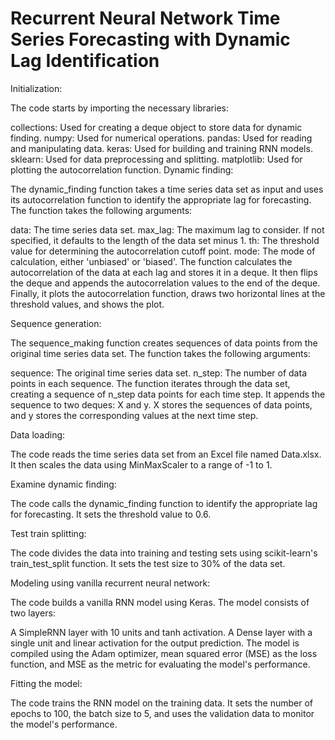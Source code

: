 # Recurrent Neural Network Time Series Forecasting with Dynamic Lag Identification
Initialization:

The code starts by importing the necessary libraries:

collections: Used for creating a deque object to store data for dynamic finding.
numpy: Used for numerical operations.
pandas: Used for reading and manipulating data.
keras: Used for building and training RNN models.
sklearn: Used for data preprocessing and splitting.
matplotlib: Used for plotting the autocorrelation function.
Dynamic finding:

The dynamic_finding function takes a time series data set as input and uses its autocorrelation function to identify the appropriate lag for forecasting. The function takes the following arguments:

data: The time series data set.
max_lag: The maximum lag to consider. If not specified, it defaults to the length of the data set minus 1.
th: The threshold value for determining the autocorrelation cutoff point.
mode: The mode of calculation, either 'unbiased' or 'biased'.
The function calculates the autocorrelation of the data at each lag and stores it in a deque. It then flips the deque and appends the autocorrelation values to the end of the deque. Finally, it plots the autocorrelation function, draws two horizontal lines at the threshold values, and shows the plot.

Sequence generation:

The sequence_making function creates sequences of data points from the original time series data set. The function takes the following arguments:

sequence: The original time series data set.
n_step: The number of data points in each sequence.
The function iterates through the data set, creating a sequence of n_step data points for each time step. It appends the sequence to two deques: X and y. X stores the sequences of data points, and y stores the corresponding values at the next time step.

Data loading:

The code reads the time series data set from an Excel file named Data.xlsx. It then scales the data using MinMaxScaler to a range of -1 to 1.

Examine dynamic finding:

The code calls the dynamic_finding function to identify the appropriate lag for forecasting. It sets the threshold value to 0.6.

Test train splitting:

The code divides the data into training and testing sets using scikit-learn's train_test_split function. It sets the test size to 30% of the data set.

Modeling using vanilla recurrent neural network:

The code builds a vanilla RNN model using Keras. The model consists of two layers:

A SimpleRNN layer with 10 units and tanh activation.
A Dense layer with a single unit and linear activation for the output prediction.
The model is compiled using the Adam optimizer, mean squared error (MSE) as the loss function, and MSE as the metric for evaluating the model's performance.

Fitting the model:

The code trains the RNN model on the training data. It sets the number of epochs to 100, the batch size to 5, and uses the validation data to monitor the model's performance.

